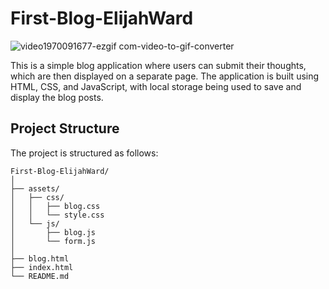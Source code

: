 # First-Blog-ElijahWard

![video1970091677-ezgif com-video-to-gif-converter](https://github.com/user-attachments/assets/bf8d94f0-2bd7-4b30-bb26-8090ece1d593)


This is a simple blog application where users can submit their thoughts, which are then displayed on a separate page. The application is built using HTML, CSS, and JavaScript, with local storage being used to save and display the blog posts.

## Project Structure

The project is structured as follows:

```
First-Blog-ElijahWard/
│
├── assets/
│   ├── css/
│   │   ├── blog.css
│   │   └── style.css
│   └── js/
│       ├── blog.js
│       └── form.js
│
├── blog.html
├── index.html
└── README.md
```
